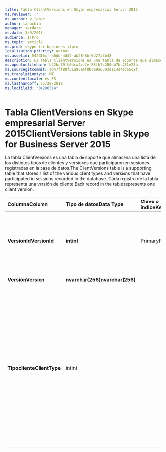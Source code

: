 ```yaml
---
title: Tabla ClientVersions en Skype empresarial Server 2015
ms.reviewer: ''
ms.author: v-lanac
author: lanachin
manager: serdars
ms.date: 3/9/2015
audience: ITPro
ms.topic: article
ms.prod: skype-for-business-itpro
localization_priority: Normal
ms.assetid: 542316cf-a6db-4d52-ab28-8bf6d27a3b48
description: La tabla ClientVersions es una tabla de soporte que almacena una lista de los distintos tipos de clientes y versiones que participaron en sesiones registradas en la base de datos. Cada registro de la tabla representa una versión de cliente.
ms.openlocfilehash: b42bc79fb04ca4ce2ef88fb7c280db7bc281e23b
ms.sourcegitcommit: ab47ff88f51a96aaf8bc99a6303e114d41ca5c2f
ms.translationtype: MT
ms.contentlocale: es-ES
ms.lasthandoff: 05/20/2019
ms.locfileid: "34296514"
---
```

# <a name="clientversions-table-in-skype-for-business-server-2015"></a><span data-ttu-id="b9b0d-104">Tabla ClientVersions en Skype empresarial Server 2015</span><span class="sxs-lookup"><span data-stu-id="b9b0d-104">ClientVersions table in Skype for Business Server 2015</span></span>
 
<span data-ttu-id="b9b0d-105">La tabla ClientVersions es una tabla de soporte que almacena una lista de los distintos tipos de clientes y versiones que participaron en sesiones registradas en la base de datos.</span><span class="sxs-lookup"><span data-stu-id="b9b0d-105">The ClientVersions table is a supporting table that stores a list of the various client types and versions that have participated in sessions recorded in the database.</span></span> <span data-ttu-id="b9b0d-106">Cada registro de la tabla representa una versión de cliente.</span><span class="sxs-lookup"><span data-stu-id="b9b0d-106">Each record in the table represents one client version.</span></span>
  
|<span data-ttu-id="b9b0d-107">**Columna**</span><span class="sxs-lookup"><span data-stu-id="b9b0d-107">**Column**</span></span>|<span data-ttu-id="b9b0d-108">**Tipo de datos**</span><span class="sxs-lookup"><span data-stu-id="b9b0d-108">**Data Type**</span></span>|<span data-ttu-id="b9b0d-109">**Clave o índice**</span><span class="sxs-lookup"><span data-stu-id="b9b0d-109">**Key/Index**</span></span>|<span data-ttu-id="b9b0d-110">**Detalles**</span><span class="sxs-lookup"><span data-stu-id="b9b0d-110">**Details**</span></span>|
|:-----|:-----|:-----|:-----|
|<span data-ttu-id="b9b0d-111">**VersionId**</span><span class="sxs-lookup"><span data-stu-id="b9b0d-111">**VersionId**</span></span> <br/> |<span data-ttu-id="b9b0d-112">**int**</span><span class="sxs-lookup"><span data-stu-id="b9b0d-112">**int**</span></span> <br/> |<span data-ttu-id="b9b0d-113">Primary</span><span class="sxs-lookup"><span data-stu-id="b9b0d-113">Primary</span></span>  <br/> |<span data-ttu-id="b9b0d-114">Número único que identifica este tipo de cliente y versión.</span><span class="sxs-lookup"><span data-stu-id="b9b0d-114">Unique number identifying this client type and version.</span></span>  <br/> |
|<span data-ttu-id="b9b0d-115">**Versión**</span><span class="sxs-lookup"><span data-stu-id="b9b0d-115">**Version**</span></span> <br/> |<span data-ttu-id="b9b0d-116">**nvarchar(256)**</span><span class="sxs-lookup"><span data-stu-id="b9b0d-116">**nvarchar(256)**</span></span> <br/> ||<span data-ttu-id="b9b0d-117">Nombre de la versión.</span><span class="sxs-lookup"><span data-stu-id="b9b0d-117">Version name.</span></span>  <br/> |
|<span data-ttu-id="b9b0d-118">**Tipocliente**</span><span class="sxs-lookup"><span data-stu-id="b9b0d-118">**ClientType**</span></span> <br/> |<span data-ttu-id="b9b0d-119">int</span><span class="sxs-lookup"><span data-stu-id="b9b0d-119">int</span></span>  <br/> ||<span data-ttu-id="b9b0d-120">Especifica el tipo de cliente usado en la sesión.</span><span class="sxs-lookup"><span data-stu-id="b9b0d-120">Specifies the type of client used in the session.</span></span> <span data-ttu-id="b9b0d-121">Para obtener más información, consulte la [tabla UserAgentDef](useragentdef.md) .</span><span class="sxs-lookup"><span data-stu-id="b9b0d-121">See the [UserAgentDef table](useragentdef.md) for more information.</span></span> <br/> <span data-ttu-id="b9b0d-122">Este campo se introdujo en Microsoft Lync Server 2013.</span><span class="sxs-lookup"><span data-stu-id="b9b0d-122">This field was introduced in Microsoft Lync Server 2013.</span></span>  <br/> |
   

